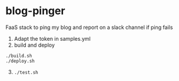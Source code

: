# blog-pinger
FaaS stack to ping my blog and report on a slack channel if ping fails

1. Adapt the token in samples.yml
2. build and deploy
```
./build.sh
./deploy.sh
```

3. `./test.sh`
